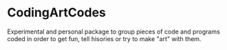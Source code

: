 # CodingArtCodes
Experimental and personal package to group pieces of code and programs coded in order to get fun, tell hisories or try to make "art" with them.
